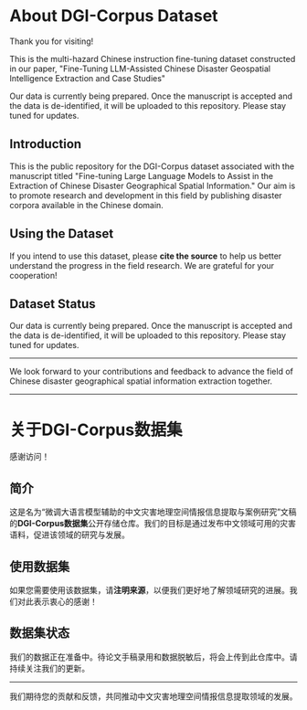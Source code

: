 # About DGI-Corpus Dataset
Thank you for visiting!

This is the multi-hazard Chinese instruction fine-tuning dataset constructed in our paper, "Fine-Tuning LLM-Assisted Chinese Disaster Geospatial Intelligence Extraction and Case Studies"

Our data is currently being prepared. Once the manuscript is accepted and the data is de-identified, it will be uploaded to this repository. Please stay tuned for updates.

## Introduction

This is the public repository for the DGI-Corpus dataset associated with the manuscript titled "Fine-tuning Large Language Models to Assist in the Extraction of Chinese Disaster Geographical Spatial Information." Our aim is to promote research and development in this field by publishing disaster corpora available in the Chinese domain.

## Using the Dataset

If you intend to use this dataset, please **cite the source** to help us better understand the progress in the field research. We are grateful for your cooperation!

## Dataset Status

Our data is currently being prepared. Once the manuscript is accepted and the data is de-identified, it will be uploaded to this repository. Please stay tuned for updates.

---

We look forward to your contributions and feedback to advance the field of Chinese disaster geographical spatial information extraction together.

----------------------------
# 关于DGI-Corpus数据集

感谢访问！

## 简介

这是名为“微调大语言模型辅助的中文灾害地理空间情报信息提取与案例研究”文稿的**DGI-Corpus数据集**公开存储仓库。我们的目标是通过发布中文领域可用的灾害语料，促进该领域的研究与发展。

## 使用数据集

如果您需要使用该数据集，请**注明来源**，以便我们更好地了解领域研究的进展。我们对此表示衷心的感谢！

## 数据集状态

我们的数据正在准备中。待论文手稿录用和数据脱敏后，将会上传到此仓库中。请持续关注我们的更新。

---

我们期待您的贡献和反馈，共同推动中文灾害地理空间情报信息提取领域的发展。
